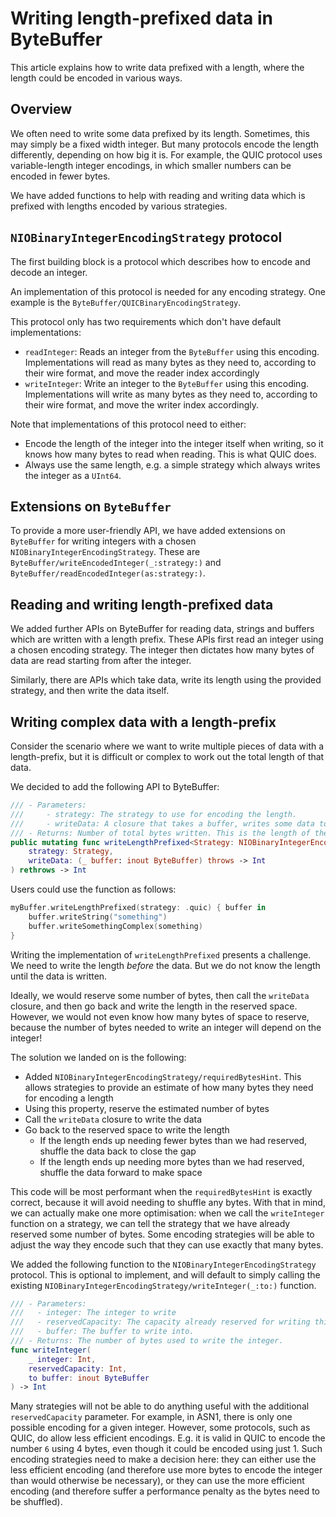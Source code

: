 # Writing length-prefixed data in ByteBuffer

This article explains how to write data prefixed with a length, where the length could be encoded in various ways.

## Overview

We often need to write some data prefixed by its length. Sometimes, this may simply be a fixed width integer. But many
protocols encode the length differently, depending on how big it is. For example, the QUIC protocol uses variable-length
integer encodings, in which smaller numbers can be encoded in fewer bytes.

We have added functions to help with reading and writing data which is prefixed with lengths encoded by various
strategies.

## ``NIOBinaryIntegerEncodingStrategy`` protocol

The first building block is a protocol which describes how to encode and decode an integer.

An implementation of this protocol is needed for any encoding strategy. One example is the ``ByteBuffer/QUICBinaryEncodingStrategy``.

This protocol only has two requirements which don't have default implementations:

- `readInteger`: Reads an integer from the `ByteBuffer` using this encoding. Implementations will read as many bytes as
  they need to, according to their wire format, and move the reader index accordingly
- `writeInteger`: Write an integer to the `ByteBuffer` using this encoding. Implementations will write as many bytes as
  they need to, according to their wire format, and move the writer index accordingly.

Note that implementations of this protocol need to either:

- Encode the length of the integer into the integer itself when writing, so it knows how many bytes to read when
  reading. This is what QUIC does.
- Always use the same length, e.g. a simple strategy which always writes the integer as a `UInt64`.

## Extensions on ``ByteBuffer``

To provide a more user-friendly API, we have added extensions on `ByteBuffer` for writing integers with a
chosen ``NIOBinaryIntegerEncodingStrategy``. These are ``ByteBuffer/writeEncodedInteger(_:strategy:)``
and ``ByteBuffer/readEncodedInteger(as:strategy:)``.

## Reading and writing length-prefixed data

We added further APIs on ByteBuffer for reading data, strings and buffers which are written with a length prefix. These
APIs first read an integer using a chosen encoding strategy. The integer then dictates how many bytes of data are read
starting from after the integer.

Similarly, there are APIs which take data, write its length using the provided strategy, and then write the data itself.

## Writing complex data with a length-prefix

Consider the scenario where we want to write multiple pieces of data with a length-prefix, but it is difficult or
complex to work out the total length of that data.

We decided to add the following API to ByteBuffer:

```swift
/// - Parameters:
///     - strategy: The strategy to use for encoding the length.
///     - writeData: A closure that takes a buffer, writes some data to it, and returns the number of bytes written.
/// - Returns: Number of total bytes written. This is the length of the written data + the number of bytes used to write the length before it.
public mutating func writeLengthPrefixed<Strategy: NIOBinaryIntegerEncodingStrategy>(
    strategy: Strategy,
    writeData: (_ buffer: inout ByteBuffer) throws -> Int
) rethrows -> Int
```

Users could use the function as follows:

```swift
myBuffer.writeLengthPrefixed(strategy: .quic) { buffer in
    buffer.writeString("something")
    buffer.writeSomethingComplex(something)
}
```

Writing the implementation of `writeLengthPrefixed` presents a challenge. We need to write the length _before_ the
data. But we do not know the length until the data is written.

Ideally, we would reserve some number of bytes, then call the `writeData` closure, and then go back and write the length
in the reserved space. However, we would not even know how many bytes of space to reserve, because the number of bytes
needed to write an integer will depend on the integer!

The solution we landed on is the following:

- Added ``NIOBinaryIntegerEncodingStrategy/requiredBytesHint``. This allows strategies to provide an estimate of how
  many bytes they need for encoding a length
- Using this property, reserve the estimated number of bytes
- Call the `writeData` closure to write the data
- Go back to the reserved space to write the length
    - If the length ends up needing fewer bytes than we had reserved, shuffle the data back to close the gap
    - If the length ends up needing more bytes than we had reserved, shuffle the data forward to make space

This code will be most performant when the `requiredBytesHint` is exactly correct, because it will avoid needing to
shuffle any bytes. With that in mind, we can actually make one more optimisation: when we call the `writeInteger` function
on a strategy, we can tell the strategy that we have already reserved some number of bytes. Some encoding strategies
will be able to adjust the way they encode such that they can use exactly that many bytes.

We added the following function to the ``NIOBinaryIntegerEncodingStrategy`` protocol. This is optional to implement, and
will default to simply calling the existing ``NIOBinaryIntegerEncodingStrategy/writeInteger(_:to:)`` function.

```swift
/// - Parameters:
///   - integer: The integer to write
///   - reservedCapacity: The capacity already reserved for writing this integer
///   - buffer: The buffer to write into.
/// - Returns: The number of bytes used to write the integer.
func writeInteger(
    _ integer: Int,
    reservedCapacity: Int,
    to buffer: inout ByteBuffer
) -> Int
```

Many strategies will not be able to do anything useful with the additional `reservedCapacity` parameter. For example, in
ASN1, there is only one possible encoding for a given integer. However, some protocols, such as QUIC, do allow less
efficient encodings. E.g. it is valid in QUIC to encode the number `6` using 4 bytes, even though it could be encoded
using just 1. Such encoding strategies need to make a decision here: they can either use the less efficient
encoding (and therefore use more bytes to encode the integer than would otherwise be necessary), or they can use the
more efficient encoding (and therefore suffer a performance penalty as the bytes need to be shuffled).
